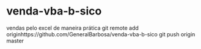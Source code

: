 # venda-vba-b-sico
vendas pelo excel de maneira prática
git remote add originhttps://github.com/GeneralBarbosa/venda-vba-b-sico
git push origin master

